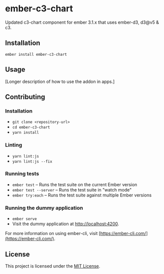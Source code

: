 ember-c3-chart
==============================================================================

Updated c3-chart component for ember 3.1.x that uses ember-d3, d3@v5 & c3.

Installation
------------------------------------------------------------------------------

```
ember install ember-c3-chart
```


Usage
------------------------------------------------------------------------------

[Longer description of how to use the addon in apps.]


Contributing
------------------------------------------------------------------------------

### Installation

* `git clone <repository-url>`
* `cd ember-c3-chart`
* `yarn install`

### Linting

* `yarn lint:js`
* `yarn lint:js --fix`

### Running tests

* `ember test` – Runs the test suite on the current Ember version
* `ember test --server` – Runs the test suite in "watch mode"
* `ember try:each` – Runs the test suite against multiple Ember versions

### Running the dummy application

* `ember serve`
* Visit the dummy application at [http://localhost:4200](http://localhost:4200).

For more information on using ember-cli, visit [https://ember-cli.com/](https://ember-cli.com/).

License
------------------------------------------------------------------------------

This project is licensed under the [MIT License](LICENSE.md).
